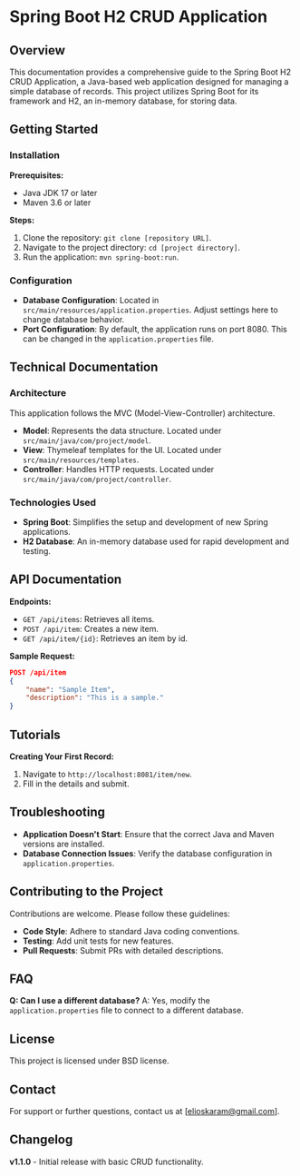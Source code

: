 # Spring Boot H2 CRUD Application

## Overview

This documentation provides a comprehensive guide to the Spring Boot H2 CRUD Application, a Java-based web application designed for managing a simple database of records. This project utilizes Spring Boot for its framework and H2, an in-memory database, for storing data.

## Getting Started

### Installation

**Prerequisites:**
- Java JDK 17 or later
- Maven 3.6 or later

**Steps:**
1. Clone the repository: `git clone [repository URL]`.
2. Navigate to the project directory: `cd [project directory]`.
3. Run the application: `mvn spring-boot:run`.

### Configuration

- **Database Configuration**: Located in `src/main/resources/application.properties`. Adjust settings here to change database behavior.
- **Port Configuration**: By default, the application runs on port 8080. This can be changed in the `application.properties` file.

## Technical Documentation

### Architecture

This application follows the MVC (Model-View-Controller) architecture.

- **Model**: Represents the data structure. Located under `src/main/java/com/project/model`.
- **View**: Thymeleaf templates for the UI. Located under `src/main/resources/templates`.
- **Controller**: Handles HTTP requests. Located under `src/main/java/com/project/controller`.

### Technologies Used

- **Spring Boot**: Simplifies the setup and development of new Spring applications.
- **H2 Database**: An in-memory database used for rapid development and testing.

## API Documentation

**Endpoints:**
- `GET /api/items`: Retrieves all items.
- `POST /api/item`: Creates a new item.
- `GET /api/item/{id}`: Retrieves an item by id.

**Sample Request:**
```json
POST /api/item
{
    "name": "Sample Item",
    "description": "This is a sample."
}
```


## Tutorials

**Creating Your First Record:**
1. Navigate to `http://localhost:8081/item/new`.
2. Fill in the details and submit.

## Troubleshooting

- **Application Doesn't Start**: Ensure that the correct Java and Maven versions are installed.
- **Database Connection Issues**: Verify the database configuration in `application.properties`.

## Contributing to the Project

Contributions are welcome. Please follow these guidelines:
- **Code Style**: Adhere to standard Java coding conventions.
- **Testing**: Add unit tests for new features.
- **Pull Requests**: Submit PRs with detailed descriptions.

## FAQ

**Q: Can I use a different database?**
A: Yes, modify the `application.properties` file to connect to a different database.

## License

This project is licensed under BSD license.

## Contact

For support or further questions, contact us at [elioskaram@gmail.com].

## Changelog

**v1.1.0** - Initial release with basic CRUD functionality.
